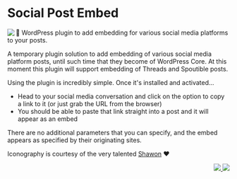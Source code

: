 # Social Post Embed

<img src="https://ps.w.org/social-post-embed/assets/icon-128x128.png" align="left">📌 WordPress plugin to add embedding for various social media platforms to your posts.

A temporary plugin solution to add embedding of various social media platform posts, until such time that they become of WordPress Core. At this moment this plugin will support embedding of Threads and Spoutible posts.

Using the plugin is incredibly simple. Once it's installed and activated...

* Head to your social media conversation and click on the option to copy a link to it (or just grab the URL from the browser)
* You should be able to paste that link straight into a post and it will appear as an embed

There are no additional parameters that you can specify, and the embed appears as specified by their originating sites.

Iconography is courtesy of the very talented [Shawon](https://www.fiverr.com/shawon300) ♥️

<p align="right"><a href="https://wordpress.org/plugins/social-post-embed/"><img src="https://img.shields.io/wordpress/plugin/dt/social-post-embed?label=wp.org%20downloads&style=for-the-badge">&nbsp;<img src="https://img.shields.io/wordpress/plugin/stars/social-post-embed?color=orange&style=for-the-badge"></a></p>